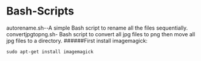 # Bash-Scripts
autorename.sh--A simple Bash script to rename all the files sequentially.
convertjpgtopng.sh- Bash script to convert all jpg files to png then move all jpg files to a directory.
######First install imagemagick:

<code>sudo apt-get install imagemagick</code>
